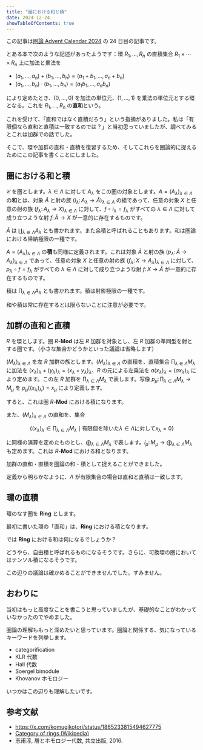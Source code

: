 ```yaml
---
title: "圏における和と積"
date: 2024-12-24
showTableOfContents: true
---
```


この記事は[圏論 Advent Calendar 2024](https://adventar.org/calendars/10265) の 24 日目の記事です。

とある本で次のような記述があったようです：環 $R_1,\ldots,R_n$ の直積集合 $R_1\times\cdots\times R_n$ 上に加法と乗法を

- $(a_1,\ldots,a_n)+(b_1,\ldots,b_n)=(a_1+b_1,\ldots,a_n+b_n)$
- $(a_1,\ldots,b_n)\cdot (b_1,\ldots,b_n)=(a_1b_1,\ldots,a_nb_n)$

により定めたとき、$(0,\ldots,0)$ を加法の単位元、$(1,\ldots,1)$ を乗法の単位元とする環となる。これを $R_1,\ldots,R_n$ の**直和**という。

これを受けて、「直和ではなく直積だろう」という指摘がありました。私は「有限個なら直和と直積は一致するのでは？」と当初思っていましたが、調べてみるとこれは加群での話でした。

そこで、環や加群の直和・直積を復習するため、そしてこれらを圏論的に捉えるためにこの記事を書くことにしました。

## 圏における和と積

$\mathcal{C}$ を圏とします。$\lambda\in\Lambda$ に対して $A _ {\lambda}$ をこの圏の対象とします。$A=(A_{\lambda}) _ {\lambda\in\Lambda}$ の**和**とは、対象 $\widetilde{A}$ と射の族 $(i _ {\lambda}\colon A _ {\lambda}\to\widetilde{A}) _ {\lambda\in\Lambda}$ の組であって、任意の対象 $X$ と任意の射の族 $(f_{\lambda}\colon A_{\lambda}\to X) _ {\lambda\in\Lambda}$ に対して、$f\circ i_{\lambda}=f_{\lambda}$ がすべての $\lambda\in\Lambda$ に対して成り立つような射 $f\colon \widetilde{A}\to X$ が一意的に存在するものです。

$\widetilde{A}$ は $\coprod_{\lambda\in\Lambda}A_{\lambda}$ とも書かれます。また余積と呼ばれることもあります。和は圏論における帰納極限の一種です。

$A=(A_{\lambda}) _ {\lambda\in\Lambda}$ の**積**も同様に定義されます。これは対象 $\widetilde{A}$ と射の族 $(p_{\lambda}\colon \widetilde{A}\to A_{\lambda}) _ {\lambda\in\Lambda}$ であって、任意の対象 $X$ と任意の射の族 $(f_{\lambda}\colon X\to A_{\lambda}) _ {\lambda\in\Lambda}$ に対して、$p_{\lambda}\circ f=f_{\lambda}$ がすべての $\lambda\in\Lambda$ に対して成り立つような射 $f\colon X\to \widetilde{A}$ が一意的に存在するものです。

積は $\prod_{\lambda\in\Lambda}A_{\lambda}$ とも書かれます。積は射影極限の一種です。

和や積は常に存在するとは限らないことに注意が必要です。

## 加群の直和と直積

$R$ を環とします。圏 $R$-$\mathbf{Mod}$ は左 $R$ 加群を対象とし、左 $R$ 加群の準同型を射とする圏です。（小さな集合かどうかといった議論は省略します）

$(M_{\lambda}) _ {\lambda\in\Lambda}$ を左 $R$ 加群の族とします。$(M_{\lambda}) _ {\lambda\in\Lambda}$ の直積を、直積集合 $\prod _ {\lambda\in\Lambda}M_{\lambda}$ に加法を $(x_{\lambda}) _ {\lambda}+(y_{\lambda}) _ {\lambda}=(x_{\lambda}+y_{\lambda}) _ {\lambda}$、$R$ の元による左乗法を $a(x_{\lambda}) _ {\lambda}=(ax_{\lambda}) _ {\lambda}$ により定めます。この左 $R$ 加群を $\prod _ {\lambda\in\Lambda}M _ {\lambda}$ で表します。写像 $p_{\mu}\colon \prod _ {\lambda\in\Lambda}M_{\lambda}\to M_{\mu}$ を $p_{\mu}((x_{\lambda}) _ {\lambda})=x_{\mu}$ により定義します。

すると、これは圏 $R$-$\mathbf{Mod}$ における積になります。

また、$(M_{\lambda})_{\lambda\in\Lambda}$ の直和を、集合

$$
\{(x_{\lambda}) _ {\lambda}\in \prod _ {\lambda\in\Lambda}M_{\lambda}\mid \text{有限個を除いた} \lambda\in\Lambda \text{に対して} x_{\lambda}=0 \}
$$

に同様の演算を定めたものとし、$\bigoplus_{\lambda\in\Lambda}M_{\lambda}$ で表します。$i_{\mu}\colon M_{\mu}\to \bigoplus_{\lambda\in\Lambda}M_{\lambda}$ も定めます。これは $R$-$\mathbf{Mod}$ における和となります。

加群の直和・直積を圏論の和・積として捉えることができました。

定義から明らかなように、$\Lambda$ が有限集合の場合は直和と直積は一致します。

## 環の直積

環のなす圏を $\mathbf{Ring}$ とします。

最初に書いた環の「直和」は、$\mathbf{Ring}$ における積となります。

では $\mathbf{Ring}$ における和は何になるでしょうか？

どうやら、自由積と呼ばれるものになるそうです。さらに、可換環の圏においてはテンソル積になるそうです。

この辺りの議論は確かめることができませんでした。すみません。

## おわりに

当初はもっと高度なことを書こうと思っていましたが、基礎的なことがわかっていなかったのでやめました。

圏論の理解ももっと深めたいと思っています。圏論と関係する、気になっているキーワードを列挙します。

- categorification
- KLR 代数
- Hall 代数
- Soergel bimodule
- Khovanov ホモロジー

いつかはこの辺りも理解したいです。

## 参考文献

- https://x.com/komugikotori/status/1865233815494627775
- [Category of rings (Wikipedia)](https://en.wikipedia.org/wiki/Category_of_rings)
- 志甫淳, 層とホモロジー代数, 共立出版, 2016.